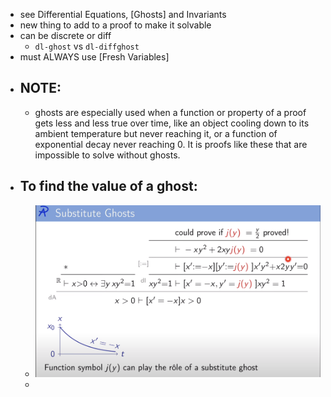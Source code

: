 - see Differential Equations, [Ghosts] and Invariants
- new thing to add to a proof to make it solvable
- can be discrete or diff
	- `dl-ghost` vs `dl-diffghost`
- must ALWAYS use [Fresh Variables]
- ## NOTE:
	- ghosts are especially used when a function or property of a proof gets less and less true over time, like an object cooling down to its ambient temperature but never reaching it, or a function of exponential decay never reaching 0. It is proofs like these that are impossible to solve without ghosts.
- ## To find the value of a ghost:
	- ![image.png](../assets/image_1689099929253_0.png)
	-
